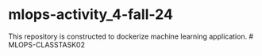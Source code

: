 # mlops-activity_4-fall-24
This repository is constructed to dockerize machine learning application.
#   M L O P S - C L A S S T A S K 0 2  
 